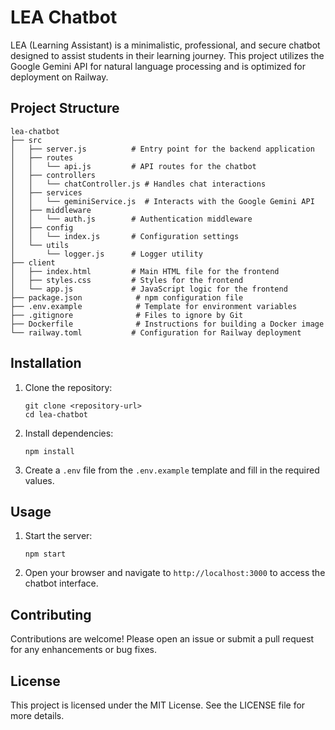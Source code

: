 # LEA Chatbot

LEA (Learning Assistant) is a minimalistic, professional, and secure chatbot designed to assist students in their learning journey. This project utilizes the Google Gemini API for natural language processing and is optimized for deployment on Railway.

## Project Structure

```
lea-chatbot
├── src
│   ├── server.js          # Entry point for the backend application
│   ├── routes
│   │   └── api.js         # API routes for the chatbot
│   ├── controllers
│   │   └── chatController.js # Handles chat interactions
│   ├── services
│   │   └── geminiService.js  # Interacts with the Google Gemini API
│   ├── middleware
│   │   └── auth.js        # Authentication middleware
│   ├── config
│   │   └── index.js       # Configuration settings
│   └── utils
│       └── logger.js      # Logger utility
├── client
│   ├── index.html         # Main HTML file for the frontend
│   ├── styles.css         # Styles for the frontend
│   └── app.js             # JavaScript logic for the frontend
├── package.json            # npm configuration file
├── .env.example            # Template for environment variables
├── .gitignore              # Files to ignore by Git
├── Dockerfile              # Instructions for building a Docker image
└── railway.toml           # Configuration for Railway deployment
```

## Installation

1. Clone the repository:
   ```
   git clone <repository-url>
   cd lea-chatbot
   ```

2. Install dependencies:
   ```
   npm install
   ```

3. Create a `.env` file from the `.env.example` template and fill in the required values.

## Usage

1. Start the server:
   ```
   npm start
   ```

2. Open your browser and navigate to `http://localhost:3000` to access the chatbot interface.

## Contributing

Contributions are welcome! Please open an issue or submit a pull request for any enhancements or bug fixes.

## License

This project is licensed under the MIT License. See the LICENSE file for more details.